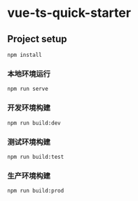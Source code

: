 # vue-ts-quick-starter

## Project setup
```
npm install
```

### 本地环境运行
```
npm run serve
```

### 开发环境构建
```
npm run build:dev
```

### 测试环境构建
```
npm run build:test
```

### 生产环境构建
```
npm run build:prod
```